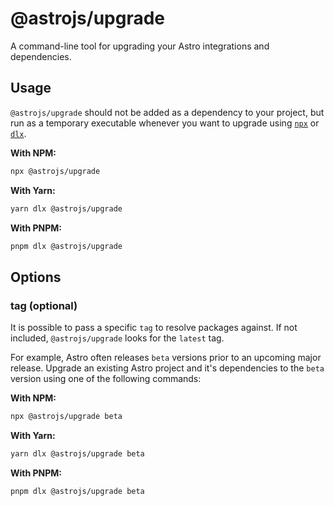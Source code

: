 # @astrojs/upgrade

A command-line tool for upgrading your Astro integrations and dependencies.

## Usage

`@astrojs/upgrade` should not be added as a dependency to your project, but run as a temporary executable whenever you want to upgrade using [`npx`](https://docs.npmjs.com/cli/v10/commands/npx) or [`dlx`](https://pnpm.io/cli/dlx).

**With NPM:**

```bash
npx @astrojs/upgrade
```

**With Yarn:**

```bash
yarn dlx @astrojs/upgrade
```

**With PNPM:**

```bash
pnpm dlx @astrojs/upgrade
```

## Options

### tag (optional)

It is possible to pass a specific `tag` to resolve packages against. If not included, `@astrojs/upgrade` looks for the `latest` tag.

For example, Astro often releases `beta` versions prior to an upcoming major release. Upgrade an existing Astro project and it's dependencies to the `beta` version using one of the following commands:

**With NPM:**

```bash
npx @astrojs/upgrade beta
```

**With Yarn:**

```bash
yarn dlx @astrojs/upgrade beta
```

**With PNPM:**

```bash
pnpm dlx @astrojs/upgrade beta
```
